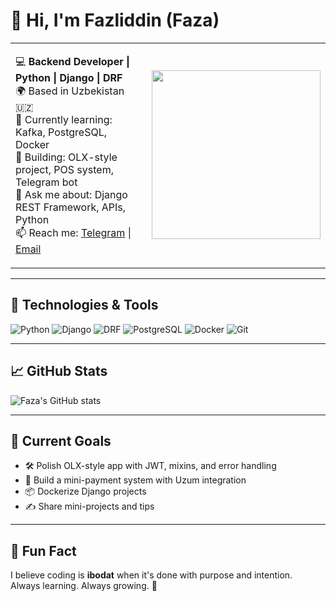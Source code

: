 # 👋 Hi, I'm Fazliddin (Faza)

<table>
<tr>
<td>

💻 **Backend Developer | Python | Django | DRF**  
🌍 Based in Uzbekistan 🇺🇿  
🌱 Currently learning: Kafka, PostgreSQL, Docker  
🚀 Building: OLX-style project, POS system, Telegram bot  
💬 Ask me about: Django REST Framework, APIs, Python  
📫 Reach me: [Telegram](https://t.me/your_username) | [Email](mailto:your.email@example.com)

</td>
<td>
<img src="https://media.giphy.com/media/qgQUggAC3Pfv687qPC/giphy.gif" width="270"/>
</td>
</tr>
</table>

---

## 🔧 Technologies & Tools

![Python](https://img.shields.io/badge/-Python-3776AB?logo=python&logoColor=white&style=flat-square)
![Django](https://img.shields.io/badge/-Django-092E20?logo=django&logoColor=white&style=flat-square)
![DRF](https://img.shields.io/badge/-DRF-white?logo=django&labelColor=092E20&style=flat-square)
![PostgreSQL](https://img.shields.io/badge/-PostgreSQL-336791?logo=postgresql&logoColor=white&style=flat-square)
![Docker](https://img.shields.io/badge/-Docker-2496ED?logo=docker&logoColor=white&style=flat-square)
![Git](https://img.shields.io/badge/-Git-F05032?logo=git&logoColor=white&style=flat-square)

---

## 📈 GitHub Stats

![Faza's GitHub stats](https://github-readme-stats.vercel.app/api?username=fazacraft&show_icons=true&theme=radical)

---

## 🧠 Current Goals

- 🛠 Polish OLX-style app with JWT, mixins, and error handling  
- 🧾 Build a mini-payment system with Uzum integration  
- 📦 Dockerize Django projects  
- ✍️ Share mini-projects and tips

---

## 🎯 Fun Fact

I believe coding is **ibodat** when it's done with purpose and intention.  
Always learning. Always growing. 🙌
